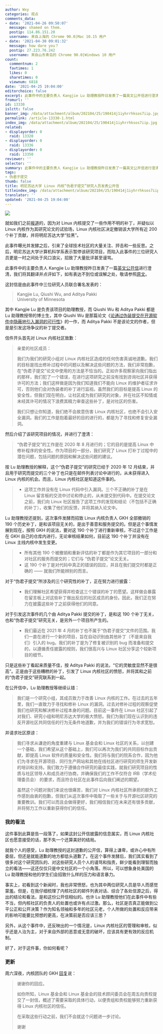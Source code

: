 ```yaml
---
author: Wxy
categories: 观点
comments_data:
- date: '2021-04-26 09:50:07'
  message: shamed on them.
  postip: 114.86.151.20
  username: 来自上海的 Chrome 90.0|Mac 10.15 用户
- date: '2021-04-30 09:01:32'
  message: how dare you？
  postip: 27.223.76.242
  username: 来自山东青岛的 Chrome 90.0|Windows 10 用户
count:
  commentnum: 2
  favtimes: 1
  likes: 0
  sharetimes: 0
  viewnum: 6818
date: '2021-04-25 19:04:00'
editorchoice: false
excerpt: 此事件中的主要负责人 Kangjie Lu 助理教授昨日发表了一篇英文公开信进行澄清，我们将其翻译并点评如下
fromurl: ''
id: 13330
islctt: false
banner_img: /data/attachment/album/202104/25/190414j1iyhrrhksos7iip.jpg
permalink: /article-13330-1.html
index_img: /data/attachment/album/202104/25/190414j1iyhrrhksos7iip.jpg
related:
- displayorder: 0
  raid: 13320
- displayorder: 0
  raid: 13336
- displayorder: 0
  raid: 13350
reviewer: ''
selector: ''
summary: 此事件中的主要负责人 Kangjie Lu 助理教授昨日发表了一篇英文公开信进行澄清，我们将其翻译并点评如下
tags:
- 伪君子提交
thumb: false
title: 明尼苏达大学 Linux 内核“伪君子提交”研究人员发表公开信
titleindex_img: /data/attachment/album/202104/25/190414j1iyhrrhksos7iip.jpg
translator: ''
updated: '2021-04-25 19:04:00'
---
```


![](/data/attachment/album/202104/25/190414j1iyhrrhksos7iip.jpg)


就如我们之前[报道](/article-13320-1.html)的，因为对 Linux 内核提交了一些作用不明的补丁，并疑似以 Linux 内核作为其研究论文的试验场，Linux 内核社区决定撤销该大学所有近 200 个补丁贡献，并将明尼苏达大学“拉黑”。


此事件曝光并发酵之后，引来了全球技术社区的大量关注、抨击和一些反思。之后，明尼苏达大学计算机科学系表示暂停该研究项目，而陷入此事件的三位研究人员更是一时之间处于风口浪尖，招致了大量批评甚至谩骂。


此事件中的主要负责人 Kangjie Lu 助理教授昨日发表了一篇[英文公开信](https://lore.kernel.org/lkml/CAK8KejpUVLxmqp026JY7x5GzHU2YJLPU8SzTZUNXU2OXC70ZQQ@mail.gmail.com/T/#u)进行澄清，我们将其翻译并点评如下，如有表达不到位或误解之处，敬请参照[原文](https://lore.kernel.org/lkml/CAK8KejpUVLxmqp026JY7x5GzHU2YJLPU8SzTZUNXU2OXC70ZQQ@mail.gmail.com/T/#u)。


这封信是由此事件中三位研究人员联合署名发表的：



> 
> Kangjie Lu, Qiushi Wu, and Aditya Pakki  
> University of Minnesota
> 
> 
> 


其中 Kangjie Lu 是负责该项目的助理教授，而 Qiushi Wu 和 Aditya Pakki 都是 Lu 助理教授带的博士生，其中 Qiushi Wu 是那篇论文《[论通过伪装提交在开源软件中隐蔽地引入漏洞的可行性](https://github.com/QiushiWu/QiushiWu.github.io/blob/main/papers/OpenSourceInsecurity.pdf)》的一作，而 Aditya Pakki 不是该论文的作者，但是是引发这场争议的补丁提交者。


信件开头首先对 Linux 内核社区致歉：



> 
> 亲爱的社区成员：
> 
> 
> 我们为我们的研究小组对 Linux 内核社区造成的任何伤害真诚地道歉。我们的目标是找出修补过程中的问题以及解决这些问题的方法，我们非常抱歉，在“伪君子提交”论文中使用的方法是不恰当的。正如许多观察家向我们指出的那样，我们犯了一个错误，在进行这项研究之前没有找到咨询社区并获得许可的方法；我们这样做是因为我们知道我们不能向 Linux 的维护者征求许可，否则他们会对伪装者的补丁进行监视。虽然我们的目标是提高 Linux 的安全性，但我们现在明白，让社区成为我们研究的对象，并在社区不知情或未经其许可的情况下浪费其精力审查这些补丁，是对社区的伤害。
> 
> 
> 我们只想让你知道，我们绝不会故意伤害 Linux 内核社区，也绝不会引入安全漏洞。我们的工作是抱着最好的目的进行的，都是为了寻找和修复安全漏洞。
> 
> 
> 


然后介绍了该研究项目的情况，并进行了澄清：



> 
> “伪君子提交”的工作是在 2020 年 8 月进行的；它的目的是提高 Linux 中修补程序的安全性。作为项目的一部分，我们研究了 Linux 打补丁过程中的潜在问题，包括问题的原因和解决这些问题的建议。
> 
> 
> 


按 Lu 助理教授的解释，这个“伪君子提交”的研究已经于 2020 年 12 月结束，并且用于研究而提交的三个补丁也只是在邮件列表讨论中进行的，从未获得进入 Linux 内核的机会。而且，Linux 内核社区是知道这件事的。



> 
> * 这项工作并没有在 Linux 代码中引入漏洞。三个不正确的补丁是在 Linux 留言板的交流中讨论和停止的，从未提交到代码中。在提交论文之前，我们向 Linux 社区报告了这项工作的发现和结论（不包括不正确的补丁），收集了他们的反馈，并将其纳入论文中。
> 
> 
> 


Lu 助理教授还提到，这次事件发酵而招致 Linux 内核负责人 GKH 全部撤销的 190 个历史补丁，是和该项目无关的，是出于善意和服务提交的。但是这个事情发展到现在，按照 GKH 的说法，要对这 190 个补丁进行重新审核，不过这个工作是在 GKH 自己的仓库内进行，无论审核结果如何，目前这 190 个补丁并没有在 Linux 主线内核中发生变更。



> 
> * 所有其他 190 个被撤销和重新评估的补丁都是作为其它项目的一部分和对社区的服务而提交的；它们与 “伪君子提交”论文无关。
> * 这 190 个补丁是对代码中真正的错误的回应，并且在我们提交时都是正确的 —— 就我们所能辨别的而言。
> 
> 
> 


对于“伪君子提交”所涉及的三个研究性的补丁，正在努力进行披露：



> 
> * 我们理解社区希望获得并检查这三个错误的补丁的愿望。这样做会暴露在留言板上对这些补丁做出反应的社区成员的身份。因此，我们正在努力在披露这些补丁之前获得他们的同意。
> 
> 
> 


对于引发这次事件的几个由 Aditya Pakki 提交的补丁，是和这 190 个补丁无关，也和“伪君子提交”研究无关，是另外一个项目所产生的。



> 
> * 我们最近在 2021 年 4 月的补丁也不属于“伪君子提交”文件的范围。我们一直在进行一个新的项目，旨在自动识别由其他补丁（不是来自我们）引入的 bug。我们的补丁是为了修复被识别的 bug 而准备和提交的，以遵循责任披露的规则，我们很高兴与 Linux 社区分享这个较新项目的细节。
> 
> 
> 


只是这些补丁看起来质量不佳，按 Aditya Pakki 的说法，“它的灵敏度显然不是很高”。正是由于这些糟糕的补丁，引发了 Linux 内核社区的愤怒，并将其和之前的“伪君子提交”研究联系到一起。


在公开信中，Lu 助理教授等继续认错：



> 
> 我们是一个研究小组，其成员致力于改善 Linux 内核的工作。在过去的五年里，我们一直致力于寻找和修补 Linux 的漏洞。过去对修补过程的观察促使我们也研究和解决修补过程本身的问题。目前这一事件在 Linux 社区引起了对我们、研究小组和明尼苏达大学的极大愤怒。我们为我们现在认识到的违反开源社区共同信任的行为无条件地道歉，并为我们的错误行为寻求宽恕。
> 
> 
> 


并请求社区原谅：



> 
> 我们寻求从谦逊的角度重建与 Linux 基金会和 Linux 社区的关系，以创建一个基础，我们希望从这个基础上，我们可以再次为我们的共同目标作出贡献，即提高 Linux 软件的质量和安全性。我们将与我们的院系合作，因为他们为寻求在开源项目、同行生产网站和其他在线社区进行研究的师生开发新的培训和支持。我们致力于遵循合作研究的最佳实践，就我们研究项目的性质与社区领导人和成员进行协商，并确保我们的工作不仅符合 IRB（学术伦理委员会） 的要求，而且符合社区在此事件后向我们阐述的期望。
> 
> 
> 虽然这个问题对我们来说也很痛苦，我们对 Linux 内核社区所承担的额外工作感到由衷的抱歉，但我们从这次事件中吸取了一些关于与开源社区研究的重要教训。我们可以而且会做得更好，我们相信我们在未来还有很多贡献，并将努力工作以重新获得你们的信任。
> 
> 
> 


### 我的看法


这件事到此算是告一段落了，如果这封公开信披露的信息属实，而 Linux 内核社区也愿意接受的话，那不失一个还算美好的结局。


就我个人的感受，Lu 助理教授的这封道歉的公开信，算得上谦卑，或许心中有所委屈，但还是就能道歉的地方都低头道歉了。在这个事件发酵后，我们其实看到了很多对这个研究团队的、对这些研究人员个人的谩骂和指责，鲜少能看到理智而独立的看法——这还仅仅只是中文社区的一个小角落。所以，可以想象身处美国的 Lu 助理教授和他的学生们会招致什么样的压力和语言暴力。


事实上，初看到这个新闻时，我也非常愤怒，也为其中两位研究人员是华人而感觉蒙羞。但是，在我仔细梳理了内核社区的邮件列表对话、综合了各处信源之后，得出的结论和看法，是和这份公开信相似的。也许 Lu 助理教授他们在此事件中有些不当，但内核社区的负责人的处置也或许有点过激。那么，社区是否真正能做到公平公正和公开决策？作为知名领袖和多年的社区元老，个人所做的处置和反应带来的影响可能要比预想的更高，在决策前是否应该三思？


另外，从这个事件中，还反映出的一个情况是，Linux 内核社区的管理和审核，似乎还是人治为主，对于来自外部的恶意或无意的破坏，应该具有更有效的反应机制。


好了，对于这件事，你如何看呢？


### 更新


周六深夜，内核团队的 GKH [回复](https://lore.kernel.org/lkml/YIV+pLR0nt94q0xQ@kroah.com/)说：



> 
> 谢谢你的回应。
> 
> 
> 如你所知，Linux 基金会和 Linux 基金会的技术顾问委员会在周五向贵校提交了一封信，概述了需要采取的具体行动，以便贵组和贵校能够努力重新获得 Linux 内核社区的信任。
> 
> 
> 在采取这些行动之前，我们不会就这个问题进一步讨论。
> 
> 
> 谢谢
> 
> 
>